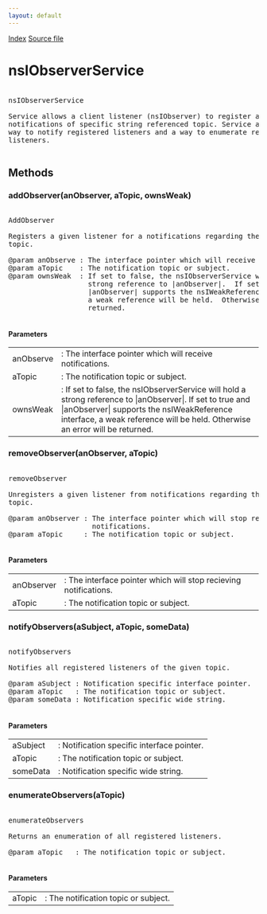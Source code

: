 ```yaml
---
layout: default
---
```

<div id='links'><a href="../index.html">Index</a>
<a href="http://dxr.mozilla.org/mozilla-central/source/xpcom/ds/nsIObserverService.idl">Source file</a>
</div>

# nsIObserverService #
<pre>  
nsIObserverService  
  
Service allows a client listener (nsIObserver) to register and unregister for   
notifications of specific string referenced topic. Service also provides a   
way to notify registered listeners and a way to enumerate registered client   
listeners.  
  
</pre>
## Methods ##

### addObserver(anObserver, aTopic, ownsWeak) ###
<pre>  
AddObserver  
  
Registers a given listener for a notifications regarding the specified  
topic.  
  
@param anObserve : The interface pointer which will receive notifications.  
@param aTopic    : The notification topic or subject.  
@param ownsWeak  : If set to false, the nsIObserverService will hold a   
                   strong reference to |anObserver|.  If set to true and   
                   |anObserver| supports the nsIWeakReference interface,  
                   a weak reference will be held.  Otherwise an error will be  
                   returned.  
  
</pre>
#### Parameters ####

<table>

<tr>
<td>anObserve</td>
<td>: The interface pointer which will receive notifications.  
</td>
</tr>

<tr>
<td>aTopic</td>
<td>: The notification topic or subject.  
</td>
</tr>

<tr>
<td>ownsWeak</td>
<td>: If set to false, the nsIObserverService will hold a   
                   strong reference to |anObserver|.  If set to true and   
                   |anObserver| supports the nsIWeakReference interface,  
                   a weak reference will be held.  Otherwise an error will be  
                   returned.  
</td>
</tr>

</table>

### removeObserver(anObserver, aTopic) ###
<pre>  
removeObserver  
  
Unregisters a given listener from notifications regarding the specified  
topic.  
  
@param anObserver : The interface pointer which will stop recieving  
                    notifications.  
@param aTopic     : The notification topic or subject.  
  
</pre>
#### Parameters ####

<table>

<tr>
<td>anObserver</td>
<td>: The interface pointer which will stop recieving  
                    notifications.  
</td>
</tr>

<tr>
<td>aTopic</td>
<td>: The notification topic or subject.  
</td>
</tr>

</table>

### notifyObservers(aSubject, aTopic, someData) ###
<pre>  
notifyObservers  
  
Notifies all registered listeners of the given topic.  
  
@param aSubject : Notification specific interface pointer.  
@param aTopic   : The notification topic or subject.  
@param someData : Notification specific wide string.  
  
</pre>
#### Parameters ####

<table>

<tr>
<td>aSubject</td>
<td>: Notification specific interface pointer.  
</td>
</tr>

<tr>
<td>aTopic</td>
<td>: The notification topic or subject.  
</td>
</tr>

<tr>
<td>someData</td>
<td>: Notification specific wide string.  
</td>
</tr>

</table>

### enumerateObservers(aTopic) ###
<pre>  
enumerateObservers  
  
Returns an enumeration of all registered listeners.  
  
@param aTopic   : The notification topic or subject.  
  
</pre>
#### Parameters ####

<table>

<tr>
<td>aTopic</td>
<td>: The notification topic or subject.  
</td>
</tr>

</table>
